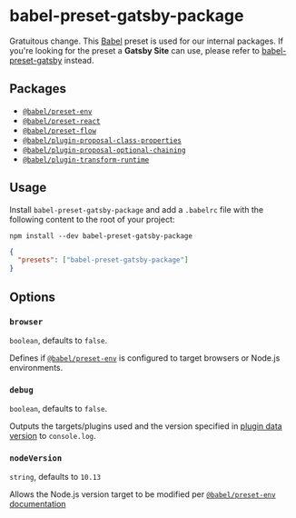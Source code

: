# babel-preset-gatsby-package

Gratuitous change. This [Babel](https://babeljs.io/) preset is used for our internal packages. If you're looking for the preset a **Gatsby Site** can use, please refer to [babel-preset-gatsby](https://github.com/gatsbyjs/gatsby/blob/master/packages/babel-preset-gatsby/README.md) instead.

## Packages

- [`@babel/preset-env`](https://babeljs.io/docs/en/babel-preset-env)
- [`@babel/preset-react`](https://babeljs.io/docs/en/babel-preset-react)
- [`@babel/preset-flow`](https://babeljs.io/docs/en/babel-preset-flow)
- [`@babel/plugin-proposal-class-properties`](https://babeljs.io/docs/en/babel-plugin-proposal-class-properties)
- [`@babel/plugin-proposal-optional-chaining`](https://babeljs.io/docs/en/babel-plugin-proposal-optional-chaining)
- [`@babel/plugin-transform-runtime`](https://babeljs.io/docs/en/babel-plugin-transform-runtime#docsNav)

## Usage

Install `babel-preset-gatsby-package` and add a `.babelrc` file with the following content to the root of your project:

```shell
npm install --dev babel-preset-gatsby-package
```

```json
{
  "presets": ["babel-preset-gatsby-package"]
}
```

## Options

### `browser`

`boolean`, defaults to `false`.

Defines if [`@babel/preset-env`](https://babeljs.io/docs/en/babel-preset-env) is configured to target browsers or Node.js environments.

### `debug`

`boolean`, defaults to `false`.

Outputs the targets/plugins used and the version specified in [plugin data version](https://github.com/babel/babel/blob/master/packages/babel-preset-env/data/plugins.json) to `console.log`.

### `nodeVersion`

`string`, defaults to `10.13`

Allows the Node.js version target to be modified per [`@babel/preset-env` documentation](https://babeljs.io/docs/en/babel-preset-env#targetsnode)
